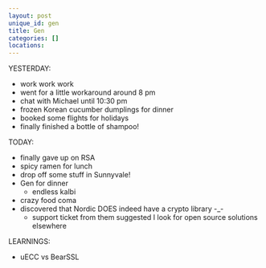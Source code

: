```yaml
---
layout: post
unique_id: gen
title: Gen
categories: []
locations: 
---
```


YESTERDAY:
* work work work
* went for a little workaround around 8 pm
* chat with Michael until 10:30 pm
* frozen Korean cucumber dumplings for dinner
* booked some flights for holidays
* finally finished a bottle of shampoo!

TODAY:
* finally gave up on RSA
* spicy ramen for lunch
* drop off some stuff in Sunnyvale!
* Gen for dinner
  * endless kalbi
* crazy food coma
* discovered that Nordic DOES indeed have a crypto library -_-
  * support ticket from them suggested I look for open source solutions elsewhere

LEARNINGS:
* uECC vs BearSSL

